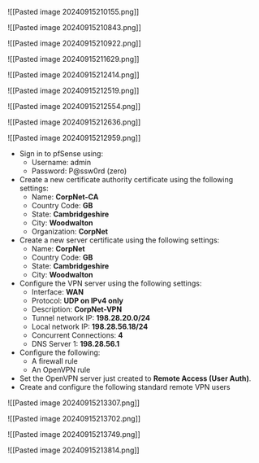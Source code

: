 
![[Pasted image 20240915210155.png]]


![[Pasted image 20240915210843.png]]

![[Pasted image 20240915210922.png]]

![[Pasted image 20240915211629.png]]

![[Pasted image 20240915212414.png]]


![[Pasted image 20240915212519.png]]


![[Pasted image 20240915212554.png]]


![[Pasted image 20240915212636.png]]



![[Pasted image 20240915212959.png]]


- Sign in to pfSense using:
    - Username: admin
    - Password: P@ssw0rd (zero)
- Create a new certificate authority certificate using the following settings:
    - Name: **CorpNet-CA**
    - Country Code: **GB**
    - State: **Cambridgeshire**
    - City: **Woodwalton**
    - Organization: **CorpNet**
- Create a new server certificate using the following settings:
    - Name: **CorpNet**
    - Country Code: **GB**
    - State: **Cambridgeshire**
    - City: **Woodwalton**
- Configure the VPN server using the following settings:
    - Interface: **WAN**
    - Protocol: **UDP on IPv4 only**
    - Description: **CorpNet-VPN**
    - Tunnel network IP: **198.28.20.0/24**
    - Local network IP: **198.28.56.18/24**
    - Concurrent Connections: **4**
    - DNS Server 1: **198.28.56.1**
- Configure the following:
    - A firewall rule
    - An OpenVPN rule
- Set the OpenVPN server just created to **Remote Access (User Auth)**.
- Create and configure the following standard remote VPN users


![[Pasted image 20240915213307.png]]

![[Pasted image 20240915213702.png]]

![[Pasted image 20240915213749.png]]

![[Pasted image 20240915213814.png]]


